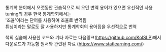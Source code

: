 통계학 분야에서 오랫동안 관습적으로 써 오던 변역 용어가 있으면 우선적인 사용  
tuning의 경우 한국 통계학회에서는  
'조율'이라는 단어를 사용하여 조율로 번역됨  
튜닝이라는 말로도 잘 사용하지만 통계학회의 용어집을 우선적으로 번역  

책의 실습에 사용한 코드와 기타 자료는 다음링크(https://github.com/KoISLP)에서 다운로드가 가능함
원서와 관련된 자료 (https://www.statlearning.com/)
